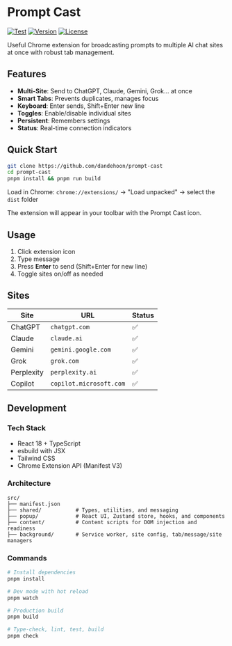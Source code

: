 # Prompt Cast

[![Test](https://github.com/dandehoon/prompt-cast/actions/workflows/test.yml/badge.svg)](https://github.com/dandehoon/prompt-cast/actions/workflows/test.yml)
[![Version](https://img.shields.io/github/v/release/dandehoon/prompt-cast)](https://github.com/dandehoon/prompt-cast/releases)
[![License](https://img.shields.io/github/license/dandehoon/prompt-cast)](LICENSE)

Useful Chrome extension for broadcasting prompts to multiple AI chat sites at once with robust tab management.

## Features

- **Multi-Site**: Send to ChatGPT, Claude, Gemini, Grok... at once
- **Smart Tabs**: Prevents duplicates, manages focus
- **Keyboard**: Enter sends, Shift+Enter new line
- **Toggles**: Enable/disable individual sites
- **Persistent**: Remembers settings
- **Status**: Real-time connection indicators

## Quick Start

```bash
git clone https://github.com/dandehoon/prompt-cast
cd prompt-cast
pnpm install && pnpm run build
```

Load in Chrome: `chrome://extensions/` → "Load unpacked" → select the `dist` folder

The extension will appear in your toolbar with the Prompt Cast icon.

## Usage

1. Click extension icon
2. Type message
3. Press **Enter** to send (Shift+Enter for new line)
4. Toggle sites on/off as needed

## Sites

| Site       | URL                     | Status |
| ---------- | ----------------------- | ------ |
| ChatGPT    | `chatgpt.com`           | ✅     |
| Claude     | `claude.ai`             | ✅     |
| Gemini     | `gemini.google.com`     | ✅     |
| Grok       | `grok.com`              | ✅     |
| Perplexity | `perplexity.ai`         | ✅     |
| Copilot    | `copilot.microsoft.com` | ✅     |

## Development

### Tech Stack

- React 18 + TypeScript
- esbuild with JSX
- Tailwind CSS
- Chrome Extension API (Manifest V3)

### Architecture

```
src/
├── manifest.json
├── shared/           # Types, utilities, and messaging
├── popup/            # React UI, Zustand store, hooks, and components
├── content/          # Content scripts for DOM injection and readiness
├── background/       # Service worker, site config, tab/message/site managers
```

### Commands

```bash
# Install dependencies
pnpm install

# Dev mode with hot reload
pnpm watch

# Production build
pnpm build

# Type-check, lint, test, build
pnpm check
```
